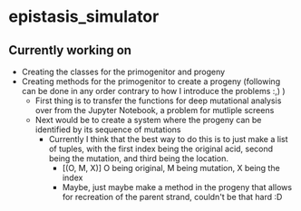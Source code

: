 # epistasis_simulator

Currently working on
-----------------------------
- Creating the classes for the primogenitor and progeny
- Creating methods for the primogenitor to create a progeny (following can be done in any order contrary to how I introduce the problems :,) )
  - First thing is to transfer the functions for deep mutational analysis over from the Jupyter Notebook, a problem for mutliple screens
  - Next would be to create a system where the progeny can be identified by its sequence of mutations
    - Currently I think that the best way to do this is to just make a list of tuples, with the first index being the original acid, second being the mutation, and third
    being the location.
      - [(O, M, X)] O being original, M being mutation, X being the index
      - Maybe, just maybe make a method in the progeny that allows for recreation of the parent strand, couldn't be that hard :D
      

